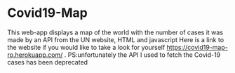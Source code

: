 # Covid19-Map
This web-app displays a map of the world with the number of cases it was made by an API from the UN website, HTML and javascript 
Here is a link to the website if you would like to take a look for yourself  https://covid19-map-ro.herokuapp.com/ .     PS:unfortunately the API I used to fetch the Covid-19 cases has been deprecated 
